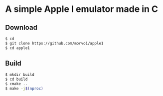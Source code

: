 # A simple Apple I emulator made in C
## Download 
```bash
$ cd
$ git clone https://github.com/morvo1/apple1
$ cd apple1
```

## Build
```bash
$ mkdir build
$ cd build
$ cmake ..
$ make -j$(nproc)
```